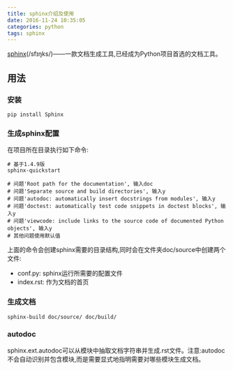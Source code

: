 ```yaml
---
title: sphinx介绍及使用
date: 2016-11-24 10:35:05
categories: python
tags: sphinx
---
```


[sphinx](http://www.sphinx-doc.org/en/1.4.9/)(/sfɪŋks/)——一款文档生成工具,已经成为Python项目首选的文档工具。

<!-- more -->





## 用法
### 安装
```
pip install Sphinx
```
### 生成sphinx配置
在项目所在目录执行如下命令:
```
# 基于1.4.9版
sphinx-quickstart

# 问题'Root path for the documentation', 输入doc
# 问题'Separate source and build directories', 输入y
# 问题'autodoc: automatically insert docstrings from modules', 输入y
# 问题'doctest: automatically test code snippets in doctest blocks', 输入y
# 问题'viewcode: include links to the source code of documented Python objects', 输入y
# 其他问题使用默认值
```
上面的命令会创建sphinx需要的目录结构,同时会在文件夹doc/source中创建两个文件:  

- conf.py: sphinx运行所需要的配置文件
- index.rst: 作为文档的首页

### 生成文档
```
sphinx-build doc/source/ doc/build/
```

### autodoc
sphinx.ext.autodoc可以从模块中抽取文档字符串并生成.rst文件。注意:autodoc不会自动识别并包含模块,而是需要显式地指明需要对哪些模块生成文档。




